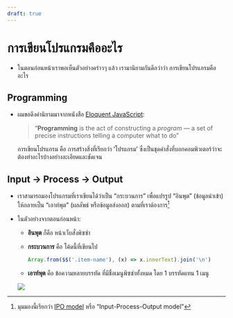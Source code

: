 ```yaml
---
draft: true
---
```


# การเขียนโปรแกรมคืออะไร

- ในตอนก่อนหน้าเราพอเห็นตัวอย่างคร่าวๆ แล้ว
  เรามานิยามกันดีกว่าว่า การเขียนโปรแกรมคืออะไร

## Programming

- ผมขอดึงคำนิยามมาจากหนังสือ [Eloquent JavaScript](https://eloquentjavascript.net/00_intro.html):

  > “**Programming** is the act of constructing a _program_ — a set of precise instructions telling a computer what to do”

  การเขียนโปรแกรม คือ การสร้างสิ่งที่เรียกว่า ‘โปรแกรม’ ซึ่งเป็นชุดคำสั่งที่บอกคอมพิวเตอร์ว่าจะต้องทำอะไรบ้างอย่างละเอียดและชัดเจน

## Input &rarr; Process &rarr; Output

- เราสามารถมองโปรแกรมที่เราเขียนได้ว่าเป็น “กระบวนการ” เพื่อแปรรูป “อินพุต” (ข้อมูลนำเข้า) ให้กลายเป็น “เอาท์พุต” (ผลลัพธ์ หรือข้อมูลส่งออก) ตามที่เราต้องการ[^ipo]

- ในตัวอย่างจากตอนก่อนหน้า:

  - **อินพุต** ก็คือ หน้าเว็บสั่งพิซซ่า

  - **กระบวนการ** คือ โค้ดนี้ที่เขียนไป

    ```js
    Array.from($$('.item-name'), (x) => x.innerText).join('\n')
    ```

  - **เอาท์พุต** คือ ข้อความหลายบรรทัด ที่มีชื่อเมนูพิซซ่าทั้งหมด โดย 1 บรรทัดแทน 1 เมนู

  ![](https://im.dt.in.th/ipfs/bafybeiebdmjwg2ngytljdckqifyzfgvp2coqsdxjobcqiqbi5d27hkqx2e/image.webp)

[^ipo]: มุมมองนี้เรียกว่า [IPO model](https://en.wikipedia.org/wiki/IPO_model) หรือ “Input-Process-Output model”
